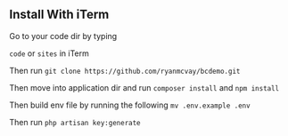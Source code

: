 ## Install With iTerm

Go to your code dir by typing

`code` or `sites` in iTerm

Then run `git clone https://github.com/ryanmcvay/bcdemo.git`

Then move into application dir and run `composer install` and `npm install`

Then build env file by running the following `mv .env.example .env`

Then run `php artisan key:generate`